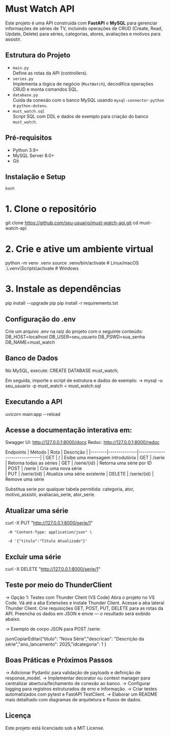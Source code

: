 # Must Watch API
Este projeto é uma API construída com **FastAPI** e **MySQL** para gerenciar informações de séries de TV, incluindo operações de CRUD (Create, Read, Update, Delete) para séries, categorias, atores, avaliações e motivos para assistir.
 
 
## Estrutura do Projeto
- `main.py`  
  Define as rotas da API (controllers).
- `series.py`  
  Implementa a lógica de negócio (`MustWatch`), decodifica operações CRUD e monta comandos SQL.
- `database.py`  
  Cuida da conexão com o banco MySQL usando `mysql-connector-python` e `python-dotenv`.
- `must_watch.sql`  
  Script SQL com DDL e dados de exemplo para criação do banco `must_watch`.
 
 
## Pré-requisitos
- Python 3.9+
- MySQL Server 8.0+
- Git
 
 
## Instalação e Setup
`bash`
# 1. Clone o repositório
git clone https://github.com/seu-usuario/must-watch-api.git
cd must-watch-api
# 2. Crie e ative um ambiente virtual
python -m venv .venv
source .venv/bin/activate     # Linux/macOS
.\\.venv\\Scripts\\activate   # Windows
# 3. Instale as dependências
pip install --upgrade pip
pip install -r requirements.txt
 
## Configuração do .env
Crie um arquivo .env na raiz do projeto com o seguinte conteúdo:
DB_HOST=localhost
DB_USER=seu_usuario
DB_PSWD=sua_senha
DB_NAME=must_watch
 
## Banco de Dados
No MySQL, execute:
CREATE DATABASE must_watch;
 
Em seguida, importe o script de estrutura e dados de exemplo:
-> mysql -u seu_usuario -p must_watch < must_watch.sql
 
## Executando a API
uvicorn main:app --reload
 
 
## Acesse a documentação interativa em:
 
Swagger UI: http://127.0.0.1:8000/docs
Redoc: http://127.0.0.1:8000/redoc
 
Endpoints
| Método  |     Rota     |           Descrição         |
|--------|--------------|------------------------------|
| GET    | /    |  Exibe uma mensagem introdutória
| GET    | /serie |  Retorna todas as séries
| GET    | /serie/{id}  |  Retorna uma série por ID    
| POST   | /serie |  Cria uma nova série    
| PUT    | /serie/{id}  |  Atualiza uma série existente
| DELETE | /serie/{id}  |  Remove uma série            
 
 
Substitua serie por qualquer tabela permitida: categoria, ator, motivo_assistir, avaliacao_serie, ator_serie.
 
## Atualizar uma série
curl -X PUT "http://127.0.0.1:8000/serie/1"
 
     -H "Content-Type: application/json" \
 
     -d '{"titulo":"Título Atualizado"}'
 
## Excluir uma série
 
curl -X DELETE "http://127.0.0.1:8000/serie/1"
 
## Teste por meio do ThunderClient
 
-> Opção 1: Testes com Thunder Client (VS Code)
  Abra o projeto no VS Code.
  Vá até a aba Extensões e instale Thunder Client.
  Acesse a aba lateral Thunder Client.
  Crie requisições GET, POST, PUT, DELETE para as rotas da API.
  Preencha os dados em JSON e envie — o resultado será exibido abaixo.
 
-> Exemplo de corpo JSON para POST /serie:
 
jsonCopiarEditar{"titulo": "Nova Série","descricao": "Descrição da série","ano_lancamento": 2025,"idcategoria": 1 }
 
 
 
## Boas Práticas e Próximos Passos
 
-> Adicionar Pydantic para validação de payloads e definição de response_model.
-> Implementar decorator ou context manager para centralizar abertura/fechamento de conexão ao banco.
-> Configurar logging para registros estruturados de erro e informação.
-> Criar testes automatizados com pytest e FastAPI TestClient.
-> Elaborar um README mais detalhado com diagramas de arquitetura e fluxos de dados.
 
## Licença
Este projeto está licenciado sob a MIT License.
 
 